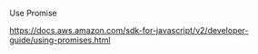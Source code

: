 Use Promise

https://docs.aws.amazon.com/sdk-for-javascript/v2/developer-guide/using-promises.html


